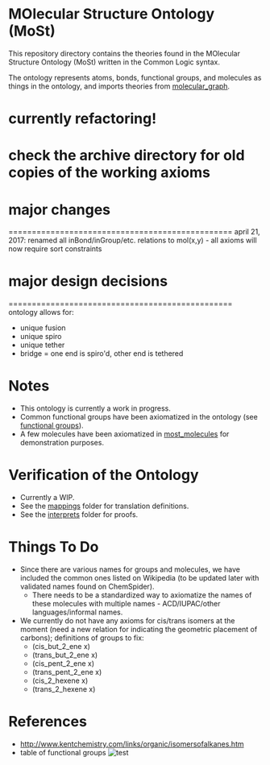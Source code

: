 # MOlecular Structure Ontology (MoSt)

This repository directory contains the theories found in the MOlecular Structure Ontology (MoSt) written in the Common Logic syntax.

The ontology represents atoms, bonds, functional groups, and molecules as things in the ontology, and imports theories from [molecular_graph](https://github.com/gruninger/colore/blob/master/ontologies/molecular_graph/).

# currently refactoring!
# check the archive directory for old copies of the working axioms

# major changes
================================================
april 21, 2017: renamed all inBond/inGroup/etc. relations to mol(x,y) - all axioms will now require sort constraints

# major design decisions
================================================
ontology allows for:
- unique fusion
- unique spiro
- unique tether
- bridge = one end is spiro'd, other end is tethered

Notes
================================================
- This ontology is currently a work in progress.
- Common functional groups have been axiomatized in the ontology (see [functional groups](http://colore.oor.net/most/definitions)).
- A few molecules have been axiomatized in [most_molecules](https://github.com/gruninger/colore/blob/master/ontologies/most/definitions/most_molecules.clif) for demonstration purposes.

Verification of the Ontology
================================================
- Currently a WIP.
- See the [mappings](https://github.com/gruninger/colore/blob/master/ontologies/most/mappings/) folder for translation definitions.
- See the [interprets](https://github.com/gruninger/colore/blob/master/ontologies/most/interprets/) folder for proofs.

Things To Do
================================================
- Since there are various names for groups and molecules, we have included the common ones listed on Wikipedia (to be updated later with validated names found on ChemSpider).
    - There needs to be a standardized way to axiomatize the names of these molecules with multiple names - ACD/IUPAC/other languages/informal names.
- We currently do not have any axioms for cis/trans isomers at the moment (need a new relation for indicating the geometric placement of carbons); definitions of groups to fix:
    - (cis_but_2_ene x)
    - (trans_but_2_ene x)
    - (cis_pent_2_ene x)
    - (trans_pent_2_ene x)
    - (cis_2_hexene x)
    - (trans_2_hexene x)
    
References
================================================
- http://www.kentchemistry.com/links/organic/isomersofalkanes.htm
- table of functional groups
![test](https://github.com/gruninger/colore/blob/master/ontologies/most/2016-02-16_004830.jpg)
